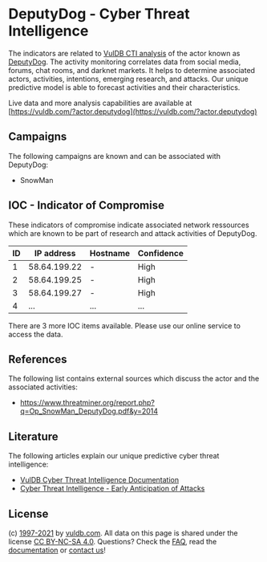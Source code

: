 # DeputyDog - Cyber Threat Intelligence

The indicators are related to [VulDB CTI analysis](https://vuldb.com/?doc.cti) of the actor known as [DeputyDog](https://vuldb.com/?actor.deputydog). The activity monitoring correlates data from social media, forums, chat rooms, and darknet markets. It helps to determine associated actors, activities, intentions, emerging research, and attacks. Our unique predictive model is able to forecast activities and their characteristics.

Live data and more analysis capabilities are available at [https://vuldb.com/?actor.deputydog](https://vuldb.com/?actor.deputydog)

## Campaigns

The following campaigns are known and can be associated with DeputyDog:

* SnowMan

## IOC - Indicator of Compromise

These indicators of compromise indicate associated network ressources which are known to be part of research and attack activities of DeputyDog.

ID | IP address | Hostname | Confidence
-- | ---------- | -------- | ----------
1 | 58.64.199.22 | - | High
2 | 58.64.199.25 | - | High
3 | 58.64.199.27 | - | High
4 | ... | ... | ...

There are 3 more IOC items available. Please use our online service to access the data.

## References

The following list contains external sources which discuss the actor and the associated activities:

* https://www.threatminer.org/report.php?q=Op_SnowMan_DeputyDog.pdf&y=2014

## Literature

The following articles explain our unique predictive cyber threat intelligence:

* [VulDB Cyber Threat Intelligence Documentation](https://vuldb.com/?doc.cti)
* [Cyber Threat Intelligence - Early Anticipation of Attacks](https://www.scip.ch/en/?labs.20201022)

## License

(c) [1997-2021](https://vuldb.com/?doc.changelog) by [vuldb.com](https://vuldb.com/?doc.about). All data on this page is shared under the license [CC BY-NC-SA 4.0](https://creativecommons.org/licenses/by-nc-sa/4.0/). Questions? Check the [FAQ](https://vuldb.com/?doc.faq), read the [documentation](https://vuldb.com/?doc) or [contact us](https://vuldb.com/?contact)!

